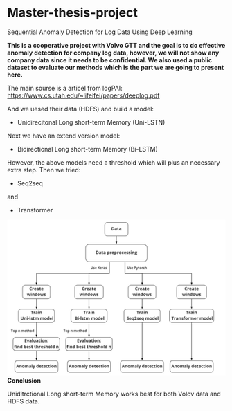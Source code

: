 
# Master-thesis-project
Sequential Anomaly Detection for Log Data Using Deep Learning

**This is a cooperative project with Volvo GTT and the goal is to do effective anomaly detection for company log data, however, we will not show any company data since it needs to be confidential.  We also used a public dataset to evaluate our methods which is the part we are going to present here.**


The main sourse is a articel from logPAI: <https://www.cs.utah.edu/~lifeifei/papers/deeplog.pdf>

And we uesed their data (HDFS) and build a model:

- Unidirecitonal Long short-term Memory (Uni-LSTN)

Next we have an extend version model:

- Bidirectional Long short-term Memory (Bi-LSTM)

However, the above models need a threshold which will plus an necessary extra step. Then we tried: 

- Seq2seq 

and

- Transformer

![Screenshot](image_workflow.jpg)
**Conclusion**

Uniditrctional Long short-term Memory works best for both Volov data and HDFS data.
